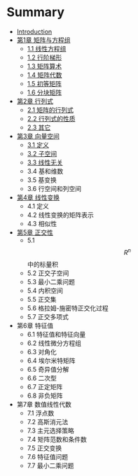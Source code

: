 # Summary

* [Introduction](README.md)
* [第1章 矩阵与方程组](chapter1.md)
   * [1.1 线性方程组](chapter1.1.md)
   * [1.2 行阶梯形](chapter1.2.md)
   * [1.3 矩阵算术](chapter1.3.md)
   * [1.4 矩阵代数](chapter1.4.md)
   * [1.5 初等矩阵](chapter1.5.md)
   * [1.6 分块矩阵](chapter1.6.md)
* [第2章 行列式](chapter2.md)
   * [2.1 矩阵的行列式](chapter2.1.md)
   * [2.2 行列式的性质](chapter2.2.md)
   * [2.3 其它](chapter2.3.md)
* [第3章 向量空间](chapter3.md)
   * [3.1 定义](chapter3.1.md)
   * [3.2 子空间](chapter3.2.md)
   * [3.3 线性无关](chapter3.3.md)
   * 3.4 基和维数
   * 3.5 基变换
   * 3.6 行空间和列空间
* [第4章 线性变换](chapter4.md)
   * 4.1 定义
   * 4.2 线性变换的矩阵表示
   * 4.3 相似性
* [第5章 正交性](chapter5.md)
   * 5.1 $$R^n$$中的标量积
   * 5.2 正交子空间
   * 5.3 最小二乘问题
   * 5.4 内积空间
   * 5.5 正交集
   * 5.6 格拉姆-施密特正交化过程
   * 5.7 正交多项式
* 第6章 特征值
   * 6.1 特征值和特征向量
   * 6.2 线性微分方程组
   * 6.3 对角化
   * 6.4 埃尔米特矩阵
   * 6.5 奇异值分解
   * 6.6 二次型
   * 6.7 正定矩阵
   * 6.8 非负矩阵
* 第7章 数值线性代数
   * 7.1 浮点数
   * 7.2 高斯消元法
   * 7.3 主元选择策略
   * 7.4 矩阵范数和条件数
   * 7.5 正交变换
   * 7.6 特征值问题
   * 7.7 最小二乘问题

